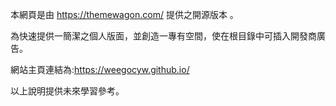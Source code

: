 本網頁是由 https://themewagon.com/ 提供之開源版本 。

為快速提供一簡潔之個人版面，並創造一專有空間，使在根目錄中可插入開發商廣告。

網站主頁連結為:https://weegocyw.github.io/

以上說明提供未來學習參考。
